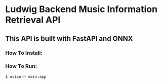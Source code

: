 # Ludwig Backend Music Information Retrieval API

## This API is built with FastAPI and ONNX

### How To Install:


### How To Run:
```bash
$ uvicorn main:app
